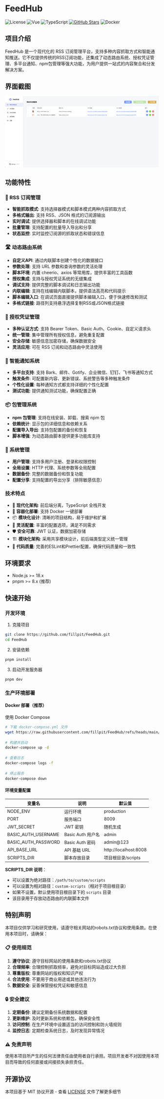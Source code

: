 # FeedHub

![License](https://img.shields.io/badge/license-MIT-blue.svg)
![Vue](https://img.shields.io/badge/vue-3.x-brightgreen.svg)
![TypeScript](https://img.shields.io/badge/typescript-5.x-blue.svg)
[![GitHub Stars](https://img.shields.io/github/stars/fillpit/FeedHub.svg?style=flat&logo=github)](https://github.com/fillpit/FeedHub)
![Docker](https://img.shields.io/docker/pulls/fillpit/feedhub.svg)

## 项目介绍

FeedHub 是一个现代化的 RSS 订阅管理平台，支持多种内容抓取方式和智能通知推送。它不仅提供传统的RSS订阅功能，还集成了动态路由系统、授权凭证管理、多平台通知、npm包管理等强大功能，为用户提供一站式的内容聚合和分发解决方案。

## 界面截图

![FeedHub 界面](https://raw.githubusercontent.com/fillpit/FeedHub/main/docs/img/img_1.png)

## 功能特性

### 🔗 RSS 订阅管理
- **智能抓取模式**: 支持选择器模式和脚本模式两种内容抓取方式
- **多格式输出**: 支持 RSS、JSON 格式的订阅源输出
- **实时调试**: 提供选择器和脚本的在线调试功能
- **批量管理**: 支持配置的批量导入导出和分享
- **状态监控**: 实时监控订阅源的抓取状态和错误信息

### 🛣️ 动态路由系统
- **自定义API**: 通过内联脚本创建个性化的数据接口
- **参数处理**: 支持 URL 参数和查询参数的灵活处理
- **脚本环境**: 内置 cheerio、axios 等常用库，提供丰富的工具函数
- **授权集成**: 支持与授权凭证系统的无缝集成
- **调试支持**: 提供完整的脚本调试和日志输出功能
- **内联编辑**: 支持在线编辑内联脚本，提供语法高亮和代码提示
- **脚本编辑入口**: 在调试页面直接提供脚本编辑入口，便于快速修改和测试
- **多格式链接**: 路径列支持悬浮选择复制RSS或JSON格式链接

### 🔐 授权凭证管理
- **多种认证方式**: 支持 Bearer Token、Basic Auth、Cookie、自定义请求头
- **统一管理**: 集中管理所有授权信息，避免重复配置
- **安全存储**: 敏感信息加密存储，确保数据安全
- **灵活应用**: 可在 RSS 订阅和动态路由中灵活使用

### 📱 智能通知系统
- **多平台支持**: 支持 Bark、邮件、Gotify、企业微信、钉钉、飞书等通知方式
- **触发条件**: 可配置新内容、更新错误、系统警告等多种触发条件
- **个性化设置**: 每种通知方式都支持详细的个性化配置
- **测试功能**: 提供通知测试功能，确保配置正确

### 📦 包管理系统
- **npm 包管理**: 支持在线安装、卸载、搜索 npm 包
- **依赖统计**: 显示包的详细信息和依赖关系
- **配置导入导出**: 支持包配置的备份和恢复
- **脚本增强**: 为动态路由脚本提供更多功能库支持

### 🔧 系统管理
- **用户管理**: 支持多用户注册、登录和权限控制
- **全局设置**: HTTP 代理、系统参数等全局配置
- **数据备份**: 完整的数据备份和恢复功能
- **配置分享**: 支持配置的导出分享（排除敏感信息）

### 技术特点

- 🚀 **现代化架构**: 前后端分离，TypeScript 全栈开发
- 🐳 **容器化部署**: 支持 Docker 一键部署
- 📦 **模块化设计**: 清晰的项目结构，易于维护和扩展
- 🔧 **灵活配置**: 丰富的配置选项，满足不同需求
- 🛡️ **安全可靠**: JWT 认证，数据加密存储
- 🏗️ **模块化架构**: 采用共享模块设计，前后端类型定义统一管理
- 🔧 **代码质量**: 完善的ESLint和Prettier配置，确保代码质量和一致性



## 环境要求

- Node.js >= 18.x
- pnpm >= 8.x (推荐)

## 快速开始

### 开发环境

1. 克隆项目

```bash
git clone https://github.com/fillpit/FeedHub.git
cd FeedHub
```

2. 安装依赖

```bash
pnpm install
```

3. 启动开发服务器

```bash
pnpm dev
```

### 生产环境部署

#### Docker 部署（推荐）

使用 Docker Compose

```bash
# 下载 docker-compose.yml 文件
wget https://raw.githubusercontent.com/fillpit/FeedHub/refs/heads/main/docker-compose.yml

# 构建并启动
docker-compose up -d

# 查看日志
docker-compose logs -f

# 停止服务
docker-compose down
```

#### 环境变量配置

| 变量名 | 说明 | 默认值 |
| --- | --- | --- |
| NODE_ENV | 运行环境 | production |
| PORT | 服务端口 | 8009 |
| JWT_SECRET | JWT 密钥 | 随机生成 |
| BASIC_AUTH_USERNAME | Basic Auth 用户名 | admin |
| BASIC_AUTH_PASSWORD | Basic Auth 密码 | admin@123 |
| API_BASE_URL | API 基础 URL | http://localhost:8008 |
| SCRIPTS_DIR | 脚本存放目录 | 项目根目录/scripts |

**SCRIPTS_DIR 说明**：
- 可以设置为绝对路径：`/path/to/custom/scripts`
- 可以设置为相对路径：`custom-scripts`（相对于项目根目录）
- 如果不设置，默认使用项目根目录下的 `scripts` 目录
- 该目录用于存放动态路由的内联脚本文件

## 特别声明

本项目仅供学习和研究使用，请遵守相关网站的robots.txt协议和使用条款。在使用本项目时，请确保：

### 📋 使用规范
1. **遵守协议**: 遵守目标网站的使用条款和robots.txt协议
2. **合理频率**: 合理控制抓取频率，避免对目标网站造成过大负担
3. **尊重版权**: 尊重网站的版权和知识产权
4. **合法使用**: 不要用于商业用途或其他违法行为
5. **数据安全**: 妥善保管授权凭证和敏感信息

### 🔒 安全建议
1. **定期备份**: 建议定期备份系统数据和配置
2. **更新维护**: 及时更新系统和依赖包，确保安全性
3. **访问控制**: 在生产环境中设置适当的访问控制和防火墙规则
4. **监控日志**: 定期检查系统日志，及时发现异常情况

### ⚠️ 免责声明
使用本项目所产生的任何法律责任由使用者自行承担。项目开发者不对因使用本项目而导致的任何直接或间接损失承担责任。

## 开源协议

本项目基于 MIT 协议开源 - 查看 [LICENSE](LICENSE) 文件了解更多细节
